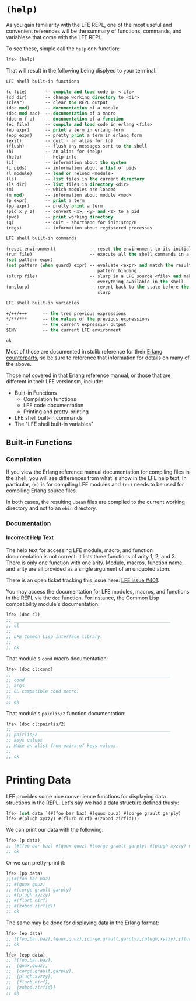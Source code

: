 # `(help)`

As you gain familiarity with the LFE REPL, one of the most useful and convenient references will be the summary of functions, commands, and variablese that come with the LFE REPL.

To see these, simple call the `help` or `h` function:

```lisp
lfe> (help)
```

That will result in the following being displyed to your terminal:

```lisp
LFE shell built-in functions

(c file)       -- compile and load code in <file>
(cd dir)       -- change working directory to <dir>
(clear)        -- clear the REPL output
(doc mod)      -- documentation of a module
(doc mod mac)  -- documentation of a macro
(doc m f a)    -- documentation of a function
(ec file)      -- compile and load code in erlang <file>
(ep expr)      -- print a term in erlang form
(epp expr)     -- pretty print a term in erlang form
(exit)         -- quit - an alias for (q)
(flush)        -- flush any messages sent to the shell
(h)            -- an alias for (help)
(help)         -- help info
(i)            -- information about the system
(i pids)       -- information about a list of pids
(l module)     -- load or reload <module>
(ls)           -- list files in the current directory
(ls dir)       -- list files in directory <dir>
(m)            -- which modules are loaded
(m mod)        -- information about module <mod>
(p expr)       -- print a term
(pp expr)      -- pretty print a term
(pid x y z)    -- convert <x>, <y> and <z> to a pid
(pwd)          -- print working directory
(q)            -- quit - shorthand for init:stop/0
(regs)         -- information about registered processes

LFE shell built-in commands

(reset-environment)             -- reset the environment to its initial state
(run file)                      -- execute all the shell commands in a <file>
(set pattern expr)
(set pattern (when guard) expr) -- evaluate <expr> and match the result with
                                   pattern binding
(slurp file)                    -- slurp in a LFE source <file> and makes
                                   everything available in the shell
(unslurp)                       -- revert back to the state before the last
                                   slurp

LFE shell built-in variables

+/++/+++      -- the tree previous expressions
*/**/***      -- the values of the previous expressions
-             -- the current expression output
$ENV          -- the current LFE environment

ok
```

Most of those are documented in stdlib reference for their [Erlang counterparts](http://erlang.org/doc/man/c.html), so be sure to reference that information for details on many of the above.

Those not covered in that Erlang reference manual, or those that are different in their LFE versionsm, include:

* Built-in Functions
  * Compilation functions
  * LFE code documentation
  * Printing and pretty-printing
* LFE shell built-in commands
* The "LFE shell built-in variables"

## Built-in Functions

### Compilation

If you view the Erlang reference manual documentation for compiling files in the shell, you will see differences from what is show in the LFE help text. In particular, `(c)` is for compiling LFE modules and `(ec)` needs to be used for compiling Erlang source files.

In both cases, the resulting `.beam` files are compiled to the current working directory and not to an `ebin` directory.

### Documentation

<div class="alert alert-warning">
  <h4 class="alert-heading">
    <i class="fa fa-exclamation-triangle" aria-hidden="true"></i>
    Incorrect Help Text
  </h4>
  <p class="mb-0">
    The help text for accessing LFE module, macro, and function documentation is not correct: it lists three functions of arity 1, 2, and 3. There is only one function with one arity. Module, macros, function name, and arity are all provided as a single argument of an unquoted atom.
  </p>
  <p class="mb-0">
    There is an open ticket tracking this issue here: <a href="https://github.com/rvirding/lfe/issues/401">LFE issue #401</a>.
  </p>
</div>

You may access the documentation for LFE modules, macros, and functions in the REPL via the `doc` function. For instance, the Common Lisp compatibility module's documentation:

```lisp
lfe> (doc cl)
;; ____________________________________________________________
;; cl
;;
;; LFE Common Lisp interface library.
;;
;; ok
```

That module's `cond` macro documentation:

```lisp
lfe> (doc cl:cond)
;; ____________________________________________________________
;; cond
;; args
;; CL compatible cond macro.
;;
;; ok
```

That module's `pairlis/2` function documentation:

```lisp
lfe> (doc cl:pairlis/2)
;; ____________________________________________________________
;; pairlis/2
;; keys values
;; Make an alist from pairs of keys values.
;;
;; ok
```

# Printing Data

LFE provides some nice convenience functions for displaying data structions in the REPL. Let's say we had a data structure defined thusly:

```lisp
lfe> (set data `(#(foo bar baz) #(quux quuz) #(corge grault garply)
lfe> #(plugh xyzzy) #(flurb nirf) #(zobod zirfid)))
```

We can print our data with the following:

```lisp
lfe> (p data)
;; (#(foo bar baz) #(quux quuz) #(corge grault garply) #(plugh xyzzy) #(flurb nirf) #(zobod zirfid))
;; ok
```

Or we can pretty-print it:

```lisp
lfe> (pp data)
;;(#(foo bar baz)
;; #(quux quuz)
;; #(corge grault garply)
;; #(plugh xyzzy)
;; #(flurb nirf)
;; #(zobod zirfid))
;; ok
```

The same may be done for displaying data in the Erlang format:

```lisp
lfe> (ep data)
;; [{foo,bar,baz},{quux,quuz},{corge,grault,garply},{plugh,xyzzy},{flurb,nirf},{zobod,zirfid}]
;; ok
```

```lisp
lfe> (epp data)
;; [{foo,bar,baz},
;;  {quux,quuz},
;;  {corge,grault,garply},
;;  {plugh,xyzzy},
;;  {flurb,nirf},
;;  {zobod,zirfid}]
;; ok
```
